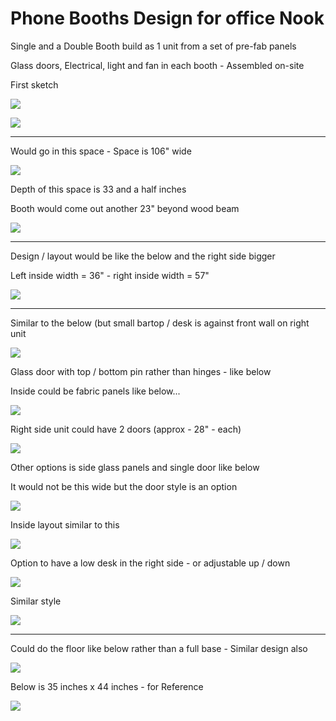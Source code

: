# Phone Booths Design for office Nook

Single and a Double Booth build as 1 unit from a set of pre-fab panels

Glass doors, Electrical, light and fan in each booth - Assembled on-site

First sketch

![](https://static.notion-static.com/01fe2d7f-b07e-4f30-8945-3c3ffea5eb58/Screenshot_2018-03-03_18.10.38.png)

![](https://static.notion-static.com/da90627b-8edf-4801-88b4-a1e4c216352b/Screenshot_2018-03-03_17.29.52.png)

---

Would go in this space - Space is 106" wide

![](https://static.notion-static.com/5ce1dd6d-3f85-4978-a5d9-49d175a448b5/Screenshot_2018-03-03_18.06.48.png)

Depth of this space is 33 and a half inches

Booth would come out another 23" beyond wood beam

![](https://static.notion-static.com/efb37a68-d900-4f55-a0d1-07d3b527b46b/Screenshot_2018-03-03_18.06.57.png)

---

Design / layout would be like the below and the right side bigger

Left inside width = 36" - right inside width = 57"

![](https://static.notion-static.com/f0454608-d5ec-4a7f-90e6-d5230f2dc275/Screenshot_2018-03-03_17.25.52.png)

---

Similar to the below (but small bartop / desk is against front wall on right unit

![](https://static.notion-static.com/e3727564-c735-40d0-ab97-7d047dea2197/Screenshot_2018-03-03_17.36.22.png)

Glass door with top / bottom pin rather than hinges - like below

Inside could be fabric panels like below... 

![](https://static.notion-static.com/0e69e2f8-6c00-4ad9-86f3-a337aaef4280/Screenshot_2018-03-03_17.25.02.png)

Right side unit could have 2 doors (approx - 28" - each)

![](https://static.notion-static.com/0e439e18-27fc-4b89-8738-18beddde6a7f/9cd1323280b3c5d697b54430868a9700126005a9.jpeg)

Other options is side glass panels and single door like below

It would not be this wide but the door style is an option

![](https://static.notion-static.com/e624013b-1272-4dbc-a66d-9e02a522669f/Screenshot_2018-03-03_18.01.34.png)

Inside layout similar to this

![](https://static.notion-static.com/fb0389d2-4d5e-4703-80cb-caf4e73e5720/Screenshot_2018-03-03_17.24.53.png)

Option to have a low desk in the right side - or adjustable up / down

![](https://static.notion-static.com/2ff637ee-4510-4245-8f2f-1d36ed29ad6e/Screenshot_2018-03-03_17.25.20.png)

Similar style

![](https://static.notion-static.com/6ba13ebf-b338-42fb-905e-bd54379e775f/Screenshot_2018-03-03_17.25.44.png)

---

Could do the floor like below rather than a full base - Similar design also

![](https://static.notion-static.com/f777bec2-0357-4677-9271-7b746e03310a/Screenshot_2018-03-03_17.35.15.png)

Below is 35 inches x 44 inches - for Reference

![](https://static.notion-static.com/9bf2db3e-5cb1-4d7a-9bc1-75d17fb650e1/Screenshot_2018-03-03_17.48.38.png)
